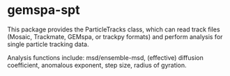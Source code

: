 # gemspa-spt
 
This package provides the ParticleTracks class, which can read track files (Mosaic, Trackmate, GEMspa, or trackpy 
formats) and perform analysis for single particle tracking data.


Analysis functions include: msd/ensemble-msd, (effective) diffusion coefficient, anomalous exponent, step size, 
radius of gyration.